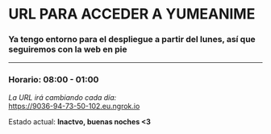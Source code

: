 # URL PARA ACCEDER A YUMEANIME

### Ya tengo entorno para el despliegue a partir del lunes, así que seguiremos con la web en pie

---

### Horario: 08:00 - 01:00

*La URL irá cambiando cada día:*  
https://9036-94-73-50-102.eu.ngrok.io

Estado actual: **Inactvo, buenas noches <3**
